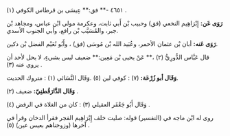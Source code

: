 ٤٦٥١ -** فق:** عِيسَى بن قرطاس الكوفي (١) .

**رَوَى عَن:** إِبْرَاهِيم النخعي (فق) وحبيب بْن أَبي ثابت، وعكرمة مولى ابْن عباس، ومجاهد بْن جبر، والمُسَيَّب بْن رافع، وأبي الجنوب الأسدي.

**رَوَى عَنه:** أبان بْن عثمان الأحمر، وعُبَيد الله بْن مُوسَى (فق) ، وأَبُو نُعَيْم الفضل بْن دكين.

قال عَبَّاس الدُّورِيُّ (٢) ،** عَنْ يحيى بْن مَعِين:** ضعيف ليس بشيءٍ، لا يحل لأحد أن يروي عنه (٣) .

**وَقَال أبو زُرْعَة:** (٧) : كوفي لين (٥) .وَقَال النَّسَائي (١) : متروك الحديث.

**وَقَال الدَّارَقُطنِيّ:** ضعيف (٢) .

وَقَال أَبُو جَعْفَر العقيلي (٣) : كان من الغلاة في الرفض (٤) .

روى له ابْن ماجه في (التفسير) قوله: صليت خلف إِبْرَاهِيم الفجر فقرأ الدخان وقرأ في آخرها (وزوجناهم بعيس عين) (٥) .